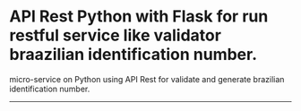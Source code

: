 # API Rest Python with Flask for run restful service like validator braazilian identification number.

micro-service on Python using API Rest for validate and generate brazilian identification number.

---

